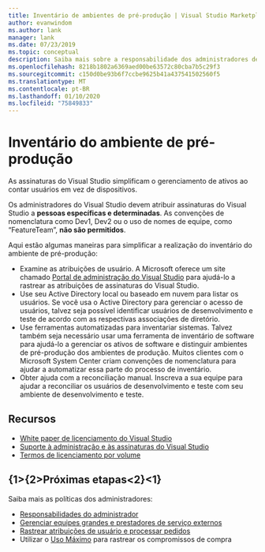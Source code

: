 ```yaml
---
title: Inventário de ambientes de pré-produção | Visual Studio Marketplace
author: evanwindom
ms.author: lank
manager: lank
ms.date: 07/23/2019
ms.topic: conceptual
description: Saiba mais sobre a responsabilidade dos administradores de realizar inventários de pré-produção
ms.openlocfilehash: 8218b1802a6369aed00be63572c80cba7b5c29f3
ms.sourcegitcommit: c150d0be93b6f7ccbe9625b41a437541502560f5
ms.translationtype: MT
ms.contentlocale: pt-BR
ms.lasthandoff: 01/10/2020
ms.locfileid: "75849833"
---
```

# <a name="inventory-of-pre-production-environment"></a>Inventário do ambiente de pré-produção
As assinaturas do Visual Studio simplificam o gerenciamento de ativos ao contar usuários em vez de dispositivos.

Os administradores do Visual Studio devem atribuir assinaturas do Visual Studio a **pessoas específicas e determinadas**. As convenções de nomenclatura como Dev1, Dev2 ou o uso de nomes de equipe, como “FeatureTeam”, **não são permitidos**.

Aqui estão algumas maneiras para simplificar a realização do inventário do ambiente de pré-produção:
- Examine as atribuições de usuário. A Microsoft oferece um site chamado [Portal de administração do Visual Studio](https://manage.visualstudio.com/) para ajudá-lo a rastrear as atribuições de assinaturas do Visual Studio.
- Use seu Active Directory local ou baseado em nuvem para listar os usuários. Se você usa o Active Directory para gerenciar o acesso de usuários, talvez seja possível identificar usuários de desenvolvimento e teste de acordo com as respectivas associações de diretório.
- Use ferramentas automatizadas para inventariar sistemas. Talvez também seja necessário usar uma ferramenta de inventário de software para ajudá-lo a gerenciar os ativos de software e distinguir ambientes de pré-produção dos ambientes de produção. Muitos clientes com o Microsoft System Center criam convenções de nomenclatura para ajudar a automatizar essa parte do processo de inventário.
- Obter ajuda com a reconciliação manual. Inscreva a sua equipe para ajudar a reconciliar os usuários de desenvolvimento e teste com seu ambiente de desenvolvimento e teste.

## <a name="resources"></a>Recursos
- [White paper de licenciamento do Visual Studio](https://visualstudio.microsoft.com/wp-content/uploads/2019/06/Visual-Studio-Licensing-Whitepaper-May-2019.pdf)
- [Suporte à administração e às assinaturas do Visual Studio](https://visualstudio.microsoft.com/support/support-overview-vs)
- [Termos de licenciamento por volume](https://www.microsoft.com/licensing/product-licensing/products.aspx)

## <a name="next-steps"></a>{1&gt;{2&gt;Próximas etapas&lt;2}&lt;1}
Saiba mais as políticas dos administradores:
- [Responsabilidades do administrador](admin-responsibilities.md)
- [Gerenciar equipes grandes e prestadores de serviço externos](manage-teams.md)
- [Rastrear atribuições de usuário e processar pedidos](assignments-orders.md)
- Utilizar o [Uso Máximo](maximum-usage.md) para rastrear os compromissos de compra
